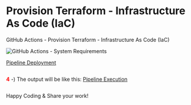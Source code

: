 # Provision Terraform - Infrastructure As Code (IaC)
GitHub Actions - Provision Terraform - Infrastructure As Code (IaC)

![GitHub Actions - System Requirements](https://github.com/emvaldes/operations-toolset/workflows/GitHub%20Actions%20-%20System%20Requirements/badge.svg)

[Pipeline Deployment](https://github.com/emvaldes/configure-access/blob/master/.github/workflows/main.yaml)

```console
```

**<span style="color:red">4</span>** -) The output will be like this: [Pipeline Execution](https://github.com/emvaldes/operations-toolset/actions?query=workflow%3A%22GitHub+Actions+-+System+Requirements%22)

```console
```

Happy Coding & Share your work!

